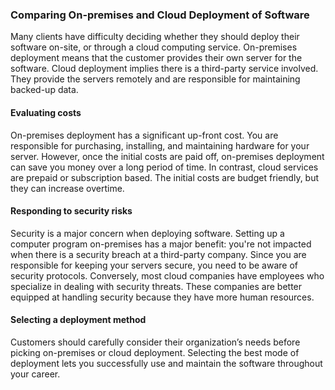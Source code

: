 ### Comparing On-premises and Cloud Deployment of Software
Many clients have difficulty deciding whether they should deploy their software on-site, or through a cloud computing service. On-premises deployment means that
the customer provides their own server for the software. Cloud deployment implies there is a third-party service involved. They provide the servers remotely and are
responsible for maintaining backed-up data.
#### Evaluating costs
On-premises deployment has a significant up-front cost. You are responsible for purchasing, installing, and maintaining hardware for your server. However, once the
initial costs are paid off, on-premises deployment can save you money over a long period of time. In contrast, cloud services are prepaid or subscription based. The
initial costs are budget friendly, but they can increase overtime.
#### Responding to security risks
Security is a major concern when deploying software. Setting up a computer program on-premises has a major benefit: you're not impacted when there is a security
breach at a third-party company. Since you are responsible for keeping your servers secure, you need to be aware of security protocols. Conversely, most cloud
companies have employees who specialize in dealing with security threats. These companies are better equipped at handling security because they have more
human resources.
#### Selecting a deployment method
Customers should carefully consider their organization’s needs before picking on-premises or cloud deployment. Selecting the best mode of deployment lets you
successfully use and maintain the software throughout your career.
